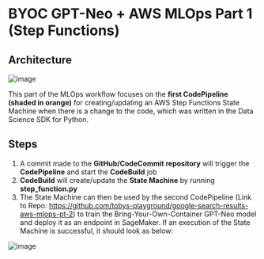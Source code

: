# BYOC GPT-Neo + AWS MLOps Part 1 (Step Functions)

## Architecture

![image](https://user-images.githubusercontent.com/81354022/156122684-cfe07fdb-a407-4497-aa1a-88edbeac288e.png)

This part of the MLOps workflow focuses on the **first CodePipeline (shaded in orange)** for creating/updating an AWS Step Functions State Machine when there is a change to the code, which was written in the Data Science SDK for Python.

## Steps

1) A commit made to the **GitHub/CodeCommit repository** will trigger the **CodePipeline** and start the **CodeBuild** job
2) **CodeBuild** will create/update the **State Machine** by running **step_function.py**
3) The State Machine can then be used by the second CodePipeline (Link to Repo: https://github.com/tobys-playground/google-search-results-aws-mlops-pt-2) to train the Bring-Your-Own-Container GPT-Neo model and deploy it as an endpoint in SageMaker. If an execution of the State Machine is successful, it should look as below:

![image](https://user-images.githubusercontent.com/81354022/156122948-30ffabe9-b92a-4c65-8755-e13492e02a1c.png)
